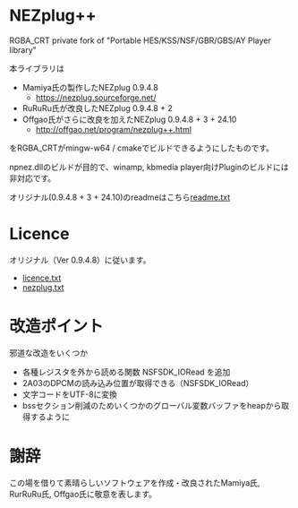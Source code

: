 # NEZplug++
RGBA_CRT private fork of "Portable HES/KSS/NSF/GBR/GBS/AY Player library"

本ライブラリは
- Mamiya氏の製作したNEZplug 0.9.4.8
	- https://nezplug.sourceforge.net/
- RuRuRu氏が改良したNEZplug 0.9.4.8 + 2
- Offgao氏がさらに改良を加えたNEZplug 0.9.4.8 + 3 + 24.10
	- http://offgao.net/program/nezplug++.html

をRGBA_CRTがmingw-w64 / cmakeでビルドできるようにしたものです。

npnez.dllのビルドが目的で、winamp, kbmedia player向けPluginのビルドには非対応です。

オリジナル(0.9.4.8 + 3 + 24.10)のreadmeはこちら[readme.txt](doc/0.9.4.8+3+24.10/readme.txt)

# Licence
オリジナル（Ver 0.9.4.8）に従います。
- [licence.txt](src/license.txt)
- [nezplug.txt](doc/0.9.4.8/nezplug.txt)

# 改造ポイント
邪道な改造をいくつか
- 各種レジスタを外から読める関数 NSFSDK_IORead を追加
- 2A03のDPCMの読み込み位置が取得できる（NSFSDK_IORead）
- 文字コードをUTF-8に変換
- bssセクション削減のためいくつかのグローバル変数バッファをheapから取得するように

# 謝辞
この場を借りて素晴らしいソフトウェアを作成・改良されたMamiya氏, RurRuRu氏, Offgao氏に敬意を表します。